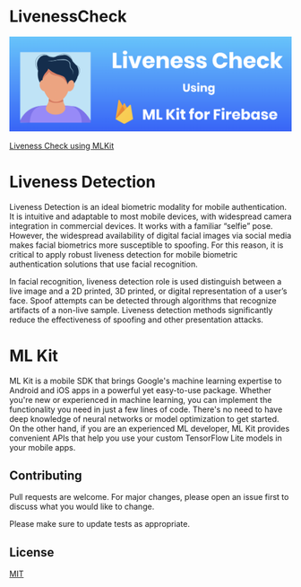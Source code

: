 # LivenessCheck
![Screenshot](banner.png)

[Liveness Check using MLKit](https://www.linkedin.com/pulse/liveness-check-using-mlkit-ios-tutorial-abdul-basit/)

# Liveness Detection
Liveness Detection is an ideal biometric modality for mobile authentication. It is intuitive and adaptable to most mobile devices, with widespread camera integration in commercial devices. It works with a familiar “selfie” pose. However, the widespread availability of digital facial images via social media makes facial biometrics more susceptible to spoofing. For this reason, it is critical to apply robust liveness detection for mobile biometric authentication solutions that use facial recognition.

In facial recognition, liveness detection role is used distinguish between a live image and a 2D printed, 3D printed, or digital representation of a user’s face. Spoof attempts can be detected through algorithms that recognize artifacts of a non-live sample. Liveness detection methods significantly reduce the effectiveness of spoofing and other presentation attacks.

# ML Kit
ML Kit is a mobile SDK that brings Google's machine learning expertise to Android and iOS apps in a powerful yet easy-to-use package. Whether you're new or experienced in machine learning, you can implement the functionality you need in just a few lines of code. There's no need to have deep knowledge of neural networks or model optimization to get started. On the other hand, if you are an experienced ML developer, ML Kit provides convenient APIs that help you use your custom TensorFlow Lite models in your mobile apps.

## Contributing
Pull requests are welcome. For major changes, please open an issue first to discuss what you would like to change.

Please make sure to update tests as appropriate.

## License
[MIT](https://choosealicense.com/licenses/mit/)
